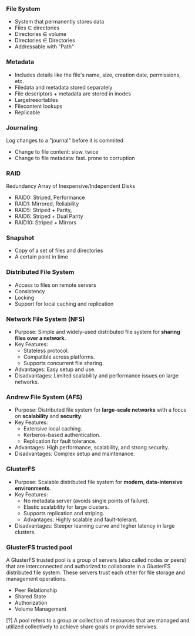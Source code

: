 
### File System
- System that permanently stores data
- Files ∈ directories
- Directories ∈ volume
- Directories ∈ Directories
- Addressable with "Path"

### Metadata 
- Includes details like the file's name, size, creation date, permissions, etc.
- Filedata and metadata stored separately
- File descriptors + metadata are stored in inodes
- Largetreeortables
- Filecontent lookups
- Replicable

### Journaling
Log changes to a "journal" before it is commited
- Change to file content: slow. twice
- Change to file metadata: fast. prone to corruption

### RAID 
Redundancy Array of Inexpensive/Independent Disks
- RAID0: Striped, Performance
- RAID1: Mirrored, Reliability
- RAID5: Striped + Parity,
- RAID6: Striped + Dual Parity
- RAID10: Striped + Mirrors

### Snapshot
- Copy of a set of files and directories
- A certain point in time

### Distributed File System
- Access to files on remote servers
- Consistency
- Locking
- Support for local caching and replication

### Network File System (NFS)
- Purpose: Simple and widely-used distributed file system for <b>sharing files over a network</b>.
- Key Features:
    - Stateless protocol.
    - Compatible across platforms.
    - Supports concurrent file sharing.
- Advantages: Easy setup and use.
- Disadvantages: Limited scalability and performance issues on large networks.

### Andrew File System (AFS)
- Purpose: Distributed file system for <b>large-scale networks</b> with a focus on <b>scalability</b> and <b>security</b>.
- Key Features:
    - Extensive local caching.
    - Kerberos-based authentication.
    - Replication for fault tolerance.
- Advantages: High performance, scalability, and strong security.
- Disadvantages: Complex setup and maintenance.

### GlusterFS
- Purpose: Scalable distributed file system for <b>modern</b>, <b>data-intensive environments</b>.
- Key Features:
    - No metadata server (avoids single points of failure).
    - Elastic scalability for large clusters.
    - Supports replication and striping.
    - Advantages: Highly scalable and fault-tolerant.
- Disadvantages: Steeper learning curve and higher latency in large clusters.

### GlusterFS trusted pool
A GlusterFS trusted pool is a group of servers (also called nodes or peers) that are interconnected and authorized to collaborate in a GlusterFS distributed file system. These servers trust each other for file storage and management operations.
- Peer Relationship
- Shared State
- Authorization
- Volume Management

[?] 
A pool refers to a group or collection of resources that are managed and utilized collectively to achieve share goals or provide servives.
